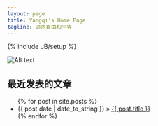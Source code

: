 ```yaml
---
layout: page
title: Yangqi's Home Page
tagline: 追求自由和平等
---
```

{% include JB/setup %}


![Alt text](http://2.bp.blogspot.com/-Q565razl-6g/TbfxGGYQyLI/AAAAAAAACcw/gLn9vtyU2rQ/s1600/hexie.jpg)

## 最近发表的文章

<ul class="posts">
  {% for post in site.posts %}
    <li><span>{{ post.date | date_to_string }}</span> &raquo; <a href="{{ BASE_PATH }}{{ post.url }}">{{ post.title }}</a></li>
  {% endfor %}
</ul>


